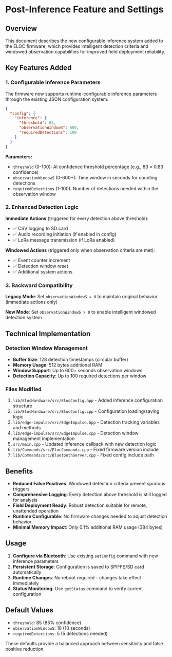 # Post-Inference Feature and Settings

## Overview

This document describes the new configurable inference system added to the ELOC firmware, which provides intelligent detection criteria and windowed observation capabilities for improved field deployment reliability.

## Key Features Added

### 1. Configurable Inference Parameters

The firmware now supports runtime-configurable inference parameters through the existing JSON configuration system:

```json
{
  "config": {
    "inference": {
      "threshold": 83,
      "observationWindowS": 600,
      "requiredDetections": 100
    }
  }
}
```

**Parameters:**
- `threshold` (0-100): AI confidence threshold percentage (e.g., 83 = 0.83 confidence)
- `observationWindowS` (0-600+): Time window in seconds for counting detections
- `requiredDetections` (1-100): Number of detections needed within the observation window

### 2. Enhanced Detection Logic

**Immediate Actions** (triggered for every detection above threshold):
- ✅ CSV logging to SD card
- ✅ Audio recording initiation  (if enabled in config)
- ✅ LoRa message transmission (if LoRa enabled)

**Windowed Actions** (triggered only when observation criteria are met):
- ✅ Event counter increment
- ✅ Detection window reset
- ✅ Additional system actions

### 3. Backward Compatibility

**Legacy Mode**: Set `observationWindowS = 0` to maintain original behavior (immediate actions only)

**New Mode**: Set `observationWindowS > 0` to enable intelligent windowed detection system

## Technical Implementation

### Detection Window Management
- **Buffer Size**: 128 detection timestamps (circular buffer)
- **Memory Usage**: 512 bytes additional RAM
- **Window Support**: Up to 600+ seconds observation windows
- **Detection Capacity**: Up to 100 required detections per window

### Files Modified
1. `lib/ElocHardware/src/ElocConfig.hpp` - Added inference configuration structure
2. `lib/ElocHardware/src/ElocConfig.cpp` - Configuration loading/saving logic
3. `lib/edge-impulse/src/EdgeImpulse.hpp` - Detection tracking variables and methods
4. `lib/edge-impulse/src/EdgeImpulse.cpp` - Detection window management implementation
5. `src/main.cpp` - Updated inference callback with new detection logic
6. `lib/Commands/src/ElocCommands.cpp` - Fixed firmware version include
7. `lib/Commands/src/BluetoothServer.cpp` - Fixed config include path

## Benefits

- **Reduced False Positives**: Windowed detection criteria prevent spurious triggers
- **Comprehensive Logging**: Every detection above threshold is still logged for analysis
- **Field Deployment Ready**: Robust detection suitable for remote, unattended operation
- **Runtime Configurable**: No firmware changes needed to adjust detection behavior
- **Minimal Memory Impact**: Only 0.1% additional RAM usage (384 bytes)

## Usage

1. **Configure via Bluetooth**: Use existing `setConfig` command with new inference parameters
2. **Persistent Storage**: Configuration is saved to SPIFFS/SD card automatically
3. **Runtime Changes**: No reboot required - changes take effect immediately
4. **Status Monitoring**: Use `getStatus` command to verify current configuration

## Default Values

- `threshold`: 85 (85% confidence)
- `observationWindowS`: 10 (10 seconds)
- `requiredDetections`: 5 (5 detections needed)

These defaults provide a balanced approach between sensitivity and false positive reduction.

